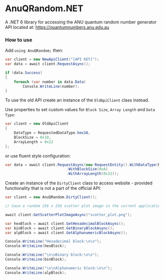 # AnuQRandom.NET
A .NET 6 library for accessing the ANU quantum random number generator API located at: https://quantumnumbers.anu.edu.au

### How to use

Add `using AnuQRandom;` then:

```C#
var client = new NewApiClient("[API KEY]");
var data = await client.RequestAsync();

if (data.Success)
{
	foreach (var number in data.Data)
		Console.WriteLine(number);
}
```

To use the old API create an instance of the `OldApiClient` class instead.

Use properties to set custom values for `Block Size`, `Array Length` and `Data Type`:
```C#
var client = new OldApiClient
{
	DataType = RequestedDataType.hex16,
	BlockSize = 0x10,
	ArrayLength = 0x22
};
```

or use fluent style configuration:
```C#
var data = await client.RequestAsync(new RequestEntity().WithDataType(RequestedDataType.hex16)
							.WithBlockSize(0xA)
							.WithArrayLength(0x32));
```

Create an instance of the `DirtyClient` class to access website - provided functionality that is not a part of the official API:
```C#
var client = new AnuQRandom.DirtyClient();

// Save a random 256 x 256 scatter plot image in the current application working directory.

await client.GetScatterPlotImageAsync("scatter_plot.png");

var hexBlock = await client.GetHexadecimalBlockAsync();
var binBlock = await client.GetBinaryBlockAsync();
var alpBlock = await client.GetAlphanumericBlockAsync();

Console.WriteLine("Hexadecimal block:\n\n");
Console.WriteLine(hexBlock);

Console.WriteLine("\n\nBinary block:\n\n");
Console.WriteLine(binBlock);

Console.WriteLine("\n\nAlphanumeric block:\n\n");
Console.WriteLine(alpBlock);
```
